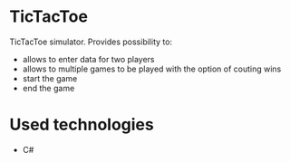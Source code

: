# TicTacToe

TicTacToe simulator. Provides possibility to:
 - allows to enter data for two players
 - allows to multiple games to be played with the option of couting wins
 - start the game
 - end the game

# Used technologies

- C#
